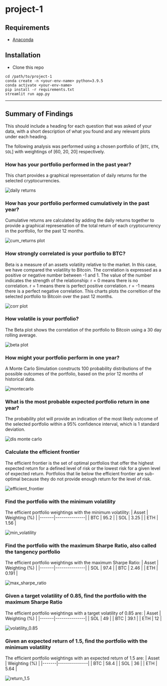 # project-1

## Requirements
- [Anaconda](https://www.anaconda.com/products/individual)

## Installation
- Clone this repo
```
cd /path/to/project-1
conda create -n <your-env-name> python=3.9.5
conda activate <your-env-name>
pip install -r requirements.txt
streamlit run app.py
```

---

## Summary of Findings

This should include a heading for each question that was asked of your data, with a short description of what you found and any relevant plots under each heading.

The following analysis was performed using a chosen portfolio of [`BTC`, `ETH`, `SOL`] with weightings of [60, 20, 20] respectively.

### How has your portfolio performed in the past year?
This chart provides a graphical representation of daily returns for the selected cryptocurrencies.

![daily returns](images/daily_returns_plt.png)

### How has your portfolio performed cumulatively in the past year?
Cumulative returns are calculated by adding the daily returns together to provide a graphical represenation of the total return of each cryptocurrency in the portfolio, for the past 12 months. 

![cum_returns plot](images/cum_returns_plt.png)

### How strongly correlated is your portfolio to BTC?
Beta is a measure of an assets volatiity relative to the market. In this case, we have compared the volatility to Bitcoin. The correlation is expressed as a positive or negative number between -1 and 1. The value of the number indicates the strength of the relationship: r = 0 means there is no correlation. r = 1 means there is perfect positive correlation. r = -1 means there is a perfect negative correlation. This charts plots the correltion of the selected portfolio to Bitcoin over the past 12 months. 

![corr plot](images/corr_plt.png)

### How volatile is your portfolio?
The Beta plot shows the correlation of the portfolio to Bitcoin using a 30 day rolling average. 

![beta plot](images/bet_plt.png)

### How might your portfolio perform in one year?
A Monte Carlo Simulation constructs 100 probability distributions of the possible outcomes of the portfolio, based on the prior 12 months of historical data.

![montecarlo](images/monte_carlo.png)

### What is the most probable expected portfolio return in one year?
The probability plot will provide an indication of the most likely outcome of the selected portfolio within a 95% confidence interval, which is 1 standard deviation. 
 
![dis monte carlo](images/dis_monte_carlo.png)

### Calculate the efficient frontier
The efficient frontier is the set of optimal portfolios that offer the highest expected return for a defined level of risk or the lowest risk for a given level of expected return.
Portfolios that lie below the efficient frontier are sub-optimal because they do not provide enough return for the level of risk.

![efficient_frontier](images/efficient_frontier.png)

### Find the portfolio with the minimum volatility
The efficient portfolio weightings with the minimum volatility:
| Asset | Weighting (%) |
|-------|---------------|
| BTC   | 95.2          |
| SOL   | 3.25          |
| ETH   | 1.56          |

![min_volatility](images/min_vol_weight.png)

### Find the portfolio with the maximum Sharpe Ratio, also called the tangency portfolio
The efficient portfolio weightings with the maximum Sharpe Ratio:
| Asset | Weighting (%) |
|-------|---------------|
| SOL   | 97.4          |
| BTC   | 2.46          |
| ETH   | 0.191         |

![max_sharpe_ratio](images/max_sharp_weight.png)

### Given a target volatility of 0.85, find the portfolio with the maximum Sharpe Ratio
The efficient portfolio weightings with a target volatility of 0.85 are:
| Asset | Weighting (%) |
|-------|---------------|
| SOL   | 49            |
| BTC   | 39.1          |
| ETH   | 12            |

![volatility_0.85](images/efficient_volatility_0.85.png)

### Given an expected return of 1.5, find the portfolio with the minimum volatility
The efficient portfolio weightings with an expected return of 1.5 are:
| Asset | Weighting (%) |
|-------|---------------|
| BTC   | 58.4          |
| SOL   | 36            |
| ETH   | 5.64          |

![return_1.5](images/efficient_expected_return_1.5.png)
